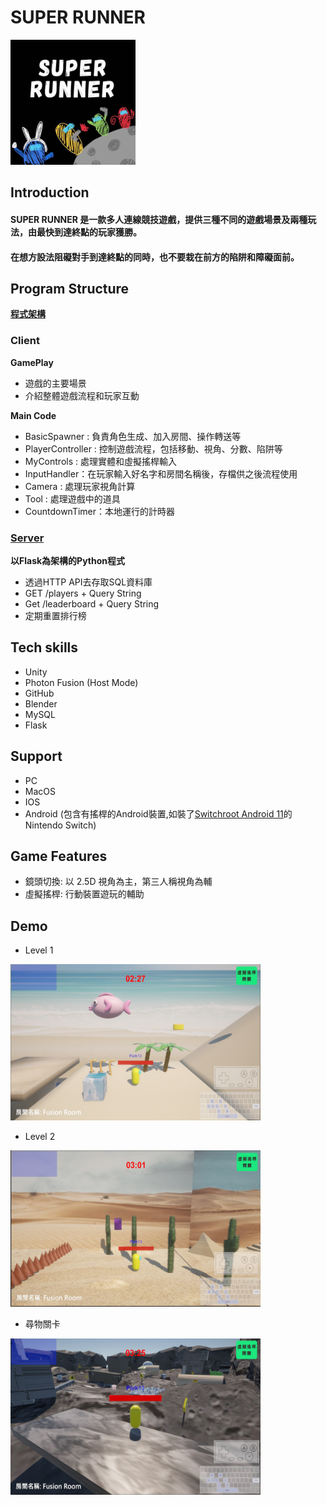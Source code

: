 # SUPER RUNNER
<img src="SuperRunner_logo.jpg" alt="Description" style="width: 200px; height: 200px;">

## Introduction

#### SUPER RUNNER 是一款多人連線競技遊戲，提供三種不同的遊戲場景及兩種玩法，由最快到達終點的玩家獲勝。
#### 在想方設法阻礙對手到達終點的同時，也不要栽在前方的陷阱和障礙面前。

## Program Structure
[**程式架構**](程式架構.md)

### Client
**GamePlay**
- 遊戲的主要場景
- 介紹整體遊戲流程和玩家互動

**Main Code**
- BasicSpawner : 負責角色生成、加入房間、操作轉送等
- PlayerController : 控制遊戲流程，包括移動、視角、分數、陷阱等
- MyControls : 處理實體和虛擬搖桿輸入
- InputHandler：在玩家輸入好名字和房間名稱後，存檔供之後流程使用
- Camera : 處理玩家視角計算
- Tool : 處理遊戲中的道具
- CountdownTimer：本地運行的計時器

### [Server](https://github.com/FJU-TeamA06/SuperRunner_Server)

**以Flask為架構的Python程式**
- 透過HTTP API去存取SQL資料庫
- GET /players + Query String
- Get /leaderboard + Query String
- 定期重置排行榜

## Tech skills
- Unity 
- Photon Fusion (Host Mode)
- GitHub
- Blender
- MySQL
- Flask

## Support
- PC 
- MacOS
- IOS
- Android (包含有搖桿的Android裝置,如裝了[Switchroot Android 11](https://wiki.switchroot.org/wiki/android/11-r-setup-guide)的Nintendo Switch)

## Game Features
- 鏡頭切換: 以 2.5D 視角為主，第三人稱視角為輔
- 虛擬搖桿: 行動裝置遊玩的輔助

## Demo

- Level 1
<img src="SEA.jpg" alt="Description" style="width: 400px; height: 250px;">

- Level 2
<img src="Desert.jpg" alt="Description" style="width: 400px; height: 250px;">

- 尋物關卡
<img src="FPS_level.jpg" alt="Description" style="width: 400px; height: 250px;">
